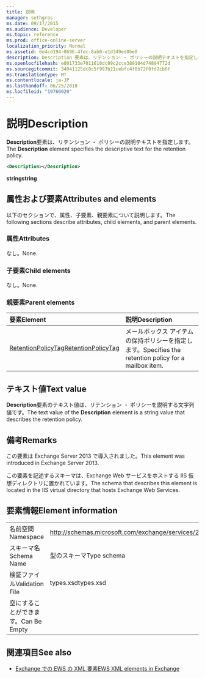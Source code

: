 ```yaml
---
title: 説明
manager: sethgros
ms.date: 09/17/2015
ms.audience: Developer
ms.topic: reference
ms.prod: office-online-server
localization_priority: Normal
ms.assetid: 6e4cd194-0696-4fec-8ab0-e1d349ed0be0
description: Description 要素は、リテンション ・ ポリシーの説明テキストを指定します。
ms.openlocfilehash: e001733e7011610dc09c2cce389104d74894772d
ms.sourcegitcommit: 34041125dc8c5f993b21cebfc4f8b72f0fd2cb6f
ms.translationtype: MT
ms.contentlocale: ja-JP
ms.lasthandoff: 06/25/2018
ms.locfileid: "19760020"
---
```

# <a name="description"></a><span data-ttu-id="a9ca0-103">説明</span><span class="sxs-lookup"><span data-stu-id="a9ca0-103">Description</span></span>

<span data-ttu-id="a9ca0-104">**Description**要素は、リテンション ・ ポリシーの説明テキストを指定します。</span><span class="sxs-lookup"><span data-stu-id="a9ca0-104">The **Description** element specifies the descriptive text for the retention policy.</span></span> 
  
```XML
<Description></Description>
```

 <span data-ttu-id="a9ca0-105">**string**</span><span class="sxs-lookup"><span data-stu-id="a9ca0-105">**string**</span></span>
## <a name="attributes-and-elements"></a><span data-ttu-id="a9ca0-106">属性および要素</span><span class="sxs-lookup"><span data-stu-id="a9ca0-106">Attributes and elements</span></span>

<span data-ttu-id="a9ca0-107">以下のセクションで、属性、子要素、親要素について説明します。</span><span class="sxs-lookup"><span data-stu-id="a9ca0-107">The following sections describe attributes, child elements, and parent elements.</span></span>
  
### <a name="attributes"></a><span data-ttu-id="a9ca0-108">属性</span><span class="sxs-lookup"><span data-stu-id="a9ca0-108">Attributes</span></span>

<span data-ttu-id="a9ca0-109">なし。</span><span class="sxs-lookup"><span data-stu-id="a9ca0-109">None.</span></span>
  
### <a name="child-elements"></a><span data-ttu-id="a9ca0-110">子要素</span><span class="sxs-lookup"><span data-stu-id="a9ca0-110">Child elements</span></span>

<span data-ttu-id="a9ca0-111">なし。</span><span class="sxs-lookup"><span data-stu-id="a9ca0-111">None.</span></span>
  
### <a name="parent-elements"></a><span data-ttu-id="a9ca0-112">親要素</span><span class="sxs-lookup"><span data-stu-id="a9ca0-112">Parent elements</span></span>

|<span data-ttu-id="a9ca0-113">**要素**</span><span class="sxs-lookup"><span data-stu-id="a9ca0-113">**Element**</span></span>|<span data-ttu-id="a9ca0-114">**説明**</span><span class="sxs-lookup"><span data-stu-id="a9ca0-114">**Description**</span></span>|
|:-----|:-----|
|[<span data-ttu-id="a9ca0-115">RetentionPolicyTag</span><span class="sxs-lookup"><span data-stu-id="a9ca0-115">RetentionPolicyTag</span></span>](retentionpolicytag.md) <br/> |<span data-ttu-id="a9ca0-116">メールボックス アイテムの保持ポリシーを指定します。</span><span class="sxs-lookup"><span data-stu-id="a9ca0-116">Specifies the retention policy for a mailbox item.</span></span>  <br/> |
   
## <a name="text-value"></a><span data-ttu-id="a9ca0-117">テキスト値</span><span class="sxs-lookup"><span data-stu-id="a9ca0-117">Text value</span></span>

<span data-ttu-id="a9ca0-118">**Description**要素のテキスト値は、リテンション ・ ポリシーを説明する文字列値です。</span><span class="sxs-lookup"><span data-stu-id="a9ca0-118">The text value of the **Description** element is a string value that describes the retention policy.</span></span> 
  
## <a name="remarks"></a><span data-ttu-id="a9ca0-119">備考</span><span class="sxs-lookup"><span data-stu-id="a9ca0-119">Remarks</span></span>

<span data-ttu-id="a9ca0-120">この要素は Exchange Server 2013 で導入されました。</span><span class="sxs-lookup"><span data-stu-id="a9ca0-120">This element was introduced in Exchange Server 2013.</span></span>
  
<span data-ttu-id="a9ca0-121">この要素を記述するスキーマは、Exchange Web サービスをホストする IIS 仮想ディレクトリに置かれています。</span><span class="sxs-lookup"><span data-stu-id="a9ca0-121">The schema that describes this element is located in the IIS virtual directory that hosts Exchange Web Services.</span></span>
  
## <a name="element-information"></a><span data-ttu-id="a9ca0-122">要素情報</span><span class="sxs-lookup"><span data-stu-id="a9ca0-122">Element information</span></span>

|||
|:-----|:-----|
|<span data-ttu-id="a9ca0-123">名前空間</span><span class="sxs-lookup"><span data-stu-id="a9ca0-123">Namespace</span></span>  <br/> |http://schemas.microsoft.com/exchange/services/2006/types  <br/> |
|<span data-ttu-id="a9ca0-124">スキーマ名</span><span class="sxs-lookup"><span data-stu-id="a9ca0-124">Schema Name</span></span>  <br/> |<span data-ttu-id="a9ca0-125">型のスキーマ</span><span class="sxs-lookup"><span data-stu-id="a9ca0-125">Type schema</span></span>  <br/> |
|<span data-ttu-id="a9ca0-126">検証ファイル</span><span class="sxs-lookup"><span data-stu-id="a9ca0-126">Validation File</span></span>  <br/> |<span data-ttu-id="a9ca0-127">types.xsd</span><span class="sxs-lookup"><span data-stu-id="a9ca0-127">types.xsd</span></span>  <br/> |
|<span data-ttu-id="a9ca0-128">空にすることができます。</span><span class="sxs-lookup"><span data-stu-id="a9ca0-128">Can Be Empty</span></span>  <br/> ||
   
## <a name="see-also"></a><span data-ttu-id="a9ca0-129">関連項目</span><span class="sxs-lookup"><span data-stu-id="a9ca0-129">See also</span></span>

- [<span data-ttu-id="a9ca0-130">Exchange での EWS の XML 要素</span><span class="sxs-lookup"><span data-stu-id="a9ca0-130">EWS XML elements in Exchange</span></span>](ews-xml-elements-in-exchange.md)

